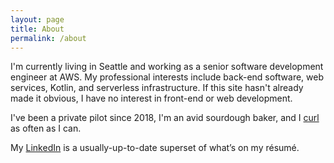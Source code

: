 ```yaml
---
layout: page
title: About
permalink: /about
---
```


I'm currently living in Seattle and working as a senior software development engineer at AWS. 
My professional interests include back-end software, web services, Kotlin, and serverless infrastructure. 
If this site hasn't already made it obvious, I have no interest in front-end or web development.  

I've been a private pilot since 2018, I'm an avid sourdough baker, and I [curl](https://curlingseattle.org/) as often as I can.

My [LinkedIn](https://www.linkedin.com/in/kevin-neumann-392a148a) is a usually-up-to-date superset of what’s on my résumé.  
